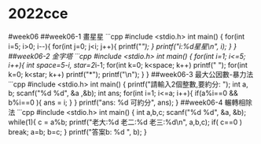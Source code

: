 # 2022cce
#week06
##week06-1 畫星星
˙˙˙cpp
#include <stdio.h>
int main()
{
    for(int i=5; i>0; i--){
        for(int j=0; j<i; j++){
            printf("*");
        }
        printf("i:%d星星\n", i);
    }
}
##week06-2 金字塔
˙˙˙cpp
#include <stdio.h>
int main()
{
    for(int i=1; i<=5; i++){
        int space=5-i, star=2*i-1;
        for(int k=0; k<space; k++) printf(" ");
        for(int k=0; k<star; k++) printf("*");
        printf("\n");
    }
}
##week06-3 最大公因數-暴力法
˙˙˙cpp
#include <stdio.h>
int main()
{
    printf("請輸入2個整數,要約分: ");
    int a, b;
    scanf("%d %d", &a ,&b);
    int ans;
    for(int i=1; i<=a; i++){
        if(a%i==0 && b%i==0 ){
            ans = i;
        }
    }
    printf("ans: %d 可約分", ans);
}
##week06-4 輾轉相除法
˙˙˙cpp
#include <stdio.h>
int main()
{
    int a,b,c;
    scanf("%d %d", &a, &b);
    while(1){
        c = a%b;
        printf("老大:%d 老二:%d 老三:%d\n", a,b,c);
        if( c==0 ) break;
        a=b;
        b=c;
    }
    printf("答案b: %d ", b);
}
